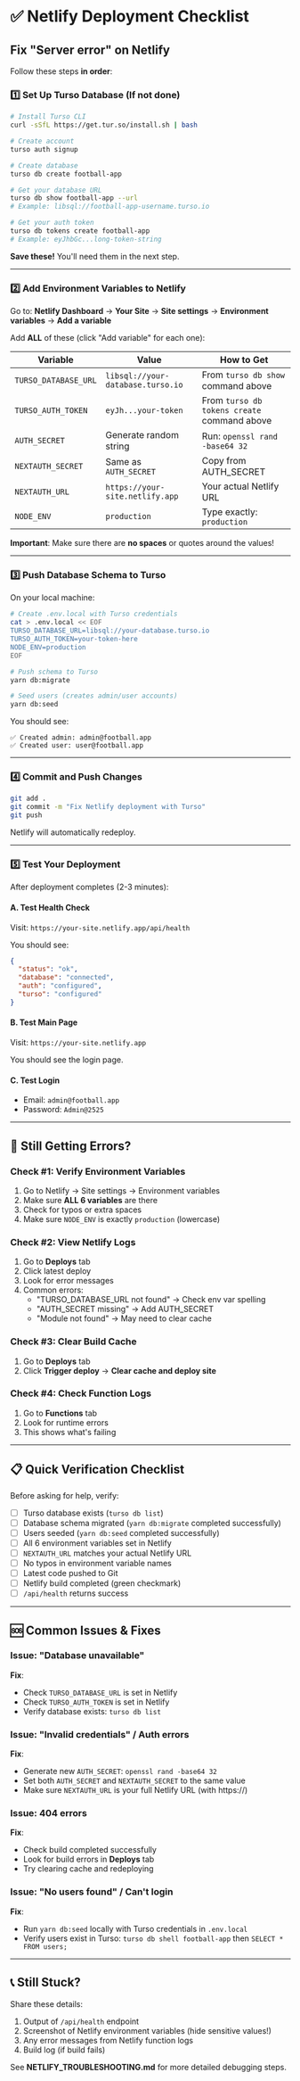 # ✅ Netlify Deployment Checklist

## Fix "Server error" on Netlify

Follow these steps **in order**:

### 1️⃣ Set Up Turso Database (If not done)

```bash
# Install Turso CLI
curl -sSfL https://get.tur.so/install.sh | bash

# Create account
turso auth signup

# Create database
turso db create football-app

# Get your database URL
turso db show football-app --url
# Example: libsql://football-app-username.turso.io

# Get your auth token
turso db tokens create football-app
# Example: eyJhbGc...long-token-string
```

**Save these!** You'll need them in the next step.

---

### 2️⃣ Add Environment Variables to Netlify

Go to: **Netlify Dashboard** → **Your Site** → **Site settings** → **Environment variables** → **Add a variable**

Add **ALL** of these (click "Add variable" for each one):

| Variable             | Value                             | How to Get                                  |
| -------------------- | --------------------------------- | ------------------------------------------- |
| `TURSO_DATABASE_URL` | `libsql://your-database.turso.io` | From `turso db show` command above          |
| `TURSO_AUTH_TOKEN`   | `eyJh...your-token`               | From `turso db tokens create` command above |
| `AUTH_SECRET`        | Generate random string            | Run: `openssl rand -base64 32`              |
| `NEXTAUTH_SECRET`    | Same as `AUTH_SECRET`             | Copy from AUTH_SECRET                       |
| `NEXTAUTH_URL`       | `https://your-site.netlify.app`   | Your actual Netlify URL                     |
| `NODE_ENV`           | `production`                      | Type exactly: `production`                  |

**Important**: Make sure there are **no spaces** or quotes around the values!

---

### 3️⃣ Push Database Schema to Turso

On your local machine:

```bash
# Create .env.local with Turso credentials
cat > .env.local << EOF
TURSO_DATABASE_URL=libsql://your-database.turso.io
TURSO_AUTH_TOKEN=your-token-here
NODE_ENV=production
EOF

# Push schema to Turso
yarn db:migrate

# Seed users (creates admin/user accounts)
yarn db:seed
```

You should see:

```
✅ Created admin: admin@football.app
✅ Created user: user@football.app
```

---

### 4️⃣ Commit and Push Changes

```bash
git add .
git commit -m "Fix Netlify deployment with Turso"
git push
```

Netlify will automatically redeploy.

---

### 5️⃣ Test Your Deployment

After deployment completes (2-3 minutes):

#### A. Test Health Check

Visit: `https://your-site.netlify.app/api/health`

You should see:

```json
{
  "status": "ok",
  "database": "connected",
  "auth": "configured",
  "turso": "configured"
}
```

#### B. Test Main Page

Visit: `https://your-site.netlify.app`

You should see the login page.

#### C. Test Login

- Email: `admin@football.app`
- Password: `Admin@2525`

---

## 🚨 Still Getting Errors?

### Check #1: Verify Environment Variables

1. Go to Netlify → Site settings → Environment variables
2. Make sure **ALL 6 variables** are there
3. Check for typos or extra spaces
4. Make sure `NODE_ENV` is exactly `production` (lowercase)

### Check #2: View Netlify Logs

1. Go to **Deploys** tab
2. Click latest deploy
3. Look for error messages
4. Common errors:
   - "TURSO_DATABASE_URL not found" → Check env var spelling
   - "AUTH_SECRET missing" → Add AUTH_SECRET
   - "Module not found" → May need to clear cache

### Check #3: Clear Build Cache

1. Go to **Deploys** tab
2. Click **Trigger deploy** → **Clear cache and deploy site**

### Check #4: Check Function Logs

1. Go to **Functions** tab
2. Look for runtime errors
3. This shows what's failing

---

## 📋 Quick Verification Checklist

Before asking for help, verify:

- [ ] Turso database exists (`turso db list`)
- [ ] Database schema migrated (`yarn db:migrate` completed successfully)
- [ ] Users seeded (`yarn db:seed` completed successfully)
- [ ] All 6 environment variables set in Netlify
- [ ] `NEXTAUTH_URL` matches your actual Netlify URL
- [ ] No typos in environment variable names
- [ ] Latest code pushed to Git
- [ ] Netlify build completed (green checkmark)
- [ ] `/api/health` returns success

---

## 🆘 Common Issues & Fixes

### Issue: "Database unavailable"

**Fix**:

- Check `TURSO_DATABASE_URL` is set in Netlify
- Check `TURSO_AUTH_TOKEN` is set in Netlify
- Verify database exists: `turso db list`

### Issue: "Invalid credentials" / Auth errors

**Fix**:

- Generate new `AUTH_SECRET`: `openssl rand -base64 32`
- Set both `AUTH_SECRET` and `NEXTAUTH_SECRET` to the same value
- Make sure `NEXTAUTH_URL` is your full Netlify URL (with https://)

### Issue: 404 errors

**Fix**:

- Check build completed successfully
- Look for build errors in **Deploys** tab
- Try clearing cache and redeploying

### Issue: "No users found" / Can't login

**Fix**:

- Run `yarn db:seed` locally with Turso credentials in `.env.local`
- Verify users exist in Turso: `turso db shell football-app` then `SELECT * FROM users;`

---

## 📞 Still Stuck?

Share these details:

1. Output of `/api/health` endpoint
2. Screenshot of Netlify environment variables (hide sensitive values!)
3. Any error messages from Netlify function logs
4. Build log (if build fails)

See **NETLIFY_TROUBLESHOOTING.md** for more detailed debugging steps.
